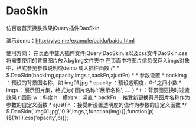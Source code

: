DaoSkin
=======

仿百度首页换肤效果jQuery插件DaoSkin

演示demo：http://yiye.me/example/baidu/baidu.html

使用方向：
    在页面中载入插件文件jQuery.DaoSkin.js以及css文件DaoSkin.css
    将需要使用的背景图片放入bgImg文件夹中
    在页面中将图片信息保存入imgs对象中，格式参见参数说明或demo
    载入插件函数
    /*
		 * $.DaoSkin(backImg,opacity,imgs,t,backFn,ajustFn)
		 * 
		 * 参数设置
		 *	backImg ：预设的背景图名称，如 img01.jpg 
		 *	opacity ：预设透明度，0-1之间小数
		 *	imgs ：展示图片集，格式为{'图片名称':'展示名称', .... }
		 *	t ：背景图更换时过渡效果 r:圆形 w：斜度 h：横向 v：竖直
		 *	backFn ：接受新更换背景图片名称作为参数的自定义函数
		 *  ajustFn ：接受新设置透明度的值作为参数的自定义函数
		 */
    $.DaoSkin('img01.jpg','0.9',imgs,t,function(img){},function(p){$('h1').css('opacity',p)});
